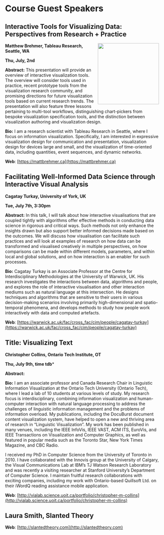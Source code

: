 # Course Guest Speakers


## Interactive Tools for Visualizing Data: Perspectives from Research + Practice

<img src="https://research.tableau.com/sites/default/files/matt-square.jpg" width="200" style="float:right;">

**Matthew Brehmer, Tableau Research, Seattle, WA**

**Thu, July, 2nd**

**Abstract:** This presentation will provide an overview of interactive visualization tools. The overview will consider tools used in practice, recent prototype tools from the visualization research community, and promising directions for future visualization tools based on current research trends. The presentation will also feature three lessons pertaining to multi-tool workflows, distinguishing chart-pickers from bespoke visualization specification tools, and the distinction between visualization authoring and visualization design.

**Bio:** I am a research scientist with Tableau Research in Seattle, where I focus on information visualization. Specifically, I am interested in expressive visualization design for communication and presentation, visualization design for devices large and small, and the visualization of time-oriented data, including quantities, event sequences, and dynamic networks.

**Web**: [https://mattbrehmer.ca](https://mattbrehmer.ca)


## Facilitating Well-Informed Data Science through Interactive Visual Analysis
**Cagatay Turkay, University of York, UK**

**Tue, July 7th, 3:30pm**


**Abstract:** In this talk, I will talk about how interactive visualisations that are coupled tightly with algorithms offer effective methods in conducting data science in rigorous and critical ways. Such methods not only enhance the insights drawn but also support better informed decisions made based on the outcomes. We will discuss how visualisation can facilitate such practices and will look at examples of research on how data can be transformed and visualised creatively in multiple perspectives, on how comparisons can be made within different models, parameters, and within local and global solutions, and on how interaction is an enabler for such processes.

**Bio:** Cagatay Turkay is an Associate Professor at the Centre for Interdisciplinary Methodologies at the University of Warwick, UK. His research investigates the interactions between data, algorithms
 and people, and explores the role of interactive visualisation and other interaction mediums such as natural language at this intersection. He designs techniques and algorithms that are sensitive to their users in various decision-making scenarios involving primarily high-dimensional and spatio-temporal phenomena, and develops methods to study how people work interactively with data and computed artefacts.

**Web**: [https://warwick.ac.uk/fac/cross_fac/cim/people/cagatay-turkay](https://warwick.ac.uk/fac/cross_fac/cim/people/cagatay-turkay)

## Title: Visualizing Text
**Christopher Collins, Ontario Tech Institute, OT**

**Thu, July 9th, time tdb***


**Abstract:** 

**Bio:** I am an associate professor and Canada Research Chair in Linguistic Information Visualization at the Ontario Tech University (Ontario Tech), where I lead a lab of 10 students at various levels of study. My research focus is interdisciplinary, combining information visualization and human-computer interaction with natural language processing to address the challenges of linguistic information management and the problems of information overload. My publications, including the DocuBurst document content visualization system, have helped to open a new and thriving area of research in “Linguistic Visualization”. My work has been published in many venues, including the IEEE InfoVis, IEEE VAST, ACM ITS, EuroVis, and IEEE Transactions on Visualization and Computer Graphics,  as well as featured in popular media such as the Toronto Star, New York Times Magazine, and CBC Radio.

I received my PhD in Computer Science from the University of Toronto in 2010. I have collaborated with the Innovis group at the University of Calgary, the Visual Communications Lab at IBM’s TJ Watson Research Laboratory and was recently a visiting researcher at Stanford University’s Department of Computer Science. I maintain fruitful research collaborations with exciting companies, including my work with Ontario-based Quillsoft Ltd. on their iWordQ reading assistance mobile application.

**Web**: [http://vialab.science.uoit.ca/portfolio/christopher-m-collins](http://vialab.science.uoit.ca/portfolio/christopher-m-collins) 


## Laura Smith, Slanted Theory
<!--
**Title:** 
**Abstract:** 
**Bio:** 
-->
**Web**: [http://slantedtheory.com](http://slantedtheory.com)

